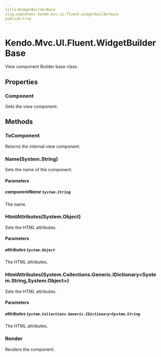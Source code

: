 ```yaml
---
title:WidgetBuilderBase
slug:aspnetmvc-kendo.mvc.ui.fluent.widgetbuilderbase
publish:true
---
```


# Kendo.Mvc.UI.Fluent.WidgetBuilderBase

View component Builder base class.

## Properties

### Component
Gets the view component.

## Methods

### ToComponent
Returns the internal view component.

### Name(System.String)
Sets the name of the component.

#### Parameters

##### componentName `System.String`
The name.

### HtmlAttributes(System.Object)
Sets the HTML attributes.

#### Parameters

##### attributes `System.Object`
The HTML attributes.

### HtmlAttributes(System.Collections.Generic.IDictionary<System.String,System.Object>)
Sets the HTML attributes.

#### Parameters

##### attributes `System.Collections.Generic.IDictionary<System.String`
The HTML attributes.

### Render
Renders the component.